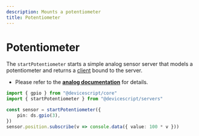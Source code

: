 ```yaml
---
description: Mounts a potentiometer
title: Potentiometer
---
```


# Potentiometer

The `startPotentiometer` starts a simple analog sensor server that models a potentiometer
and returns a [client](/api/clients/potentiometer) bound to the server.

-   Please refer to the **[analog documentation](/developer/server/analog/)** for details.

```ts
import { gpio } from "@devicescript/core"
import { startPotentiometer } from "@devicescript/servers"

const sensor = startPotentiometer({
    pin: ds.gpio(3),
})
sensor.position.subscribe(v => console.data({ value: 100 * v }))
```
